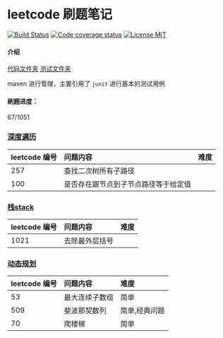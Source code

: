 # leetcode 刷题笔记

<p align="center">

[![Build Status](https://travis-ci.org/songjiang951130/leetcode.svg?branch=master)](https://travis-ci.org/songjiang951130/leetcode)
[![Code coverage status](https://img.shields.io/codecov/c/github/songjiang951130/leetcode.svg?style=flat-square)](http://codecov.io/github/songjiang951130/leetcode)
[![License MIT](https://img.shields.io/badge/license-MIT-blue.svg?style=flat-square)](https://github.com/songjiang951130/leetcode/blob/master/LICENSE)
</p>

#### 介绍
[代码文件夹](/src/main/java)
[测试文件夹](/src/test/java)

maven 进行管理，主要引用了 ```junit``` 进行基本的测试用例

#### 刷题进度：
67/1051

### [深度遍历](/src/main/java/dfs)

| leetcode 编号 |问题内容      | 难度  | 
|:----------|:-------------|:---|
| 257 |  查找二次树所有子路径 | |
| 100 |  是否存在跟节点到子节点路径等于给定值   |  |


### [栈stack](/src/main/java/stack)

| leetcode 编号 |问题内容      | 难度| 
|:----------|:-------------|:---|
| 1021 |  去除最外层括号 | |

### [动态规划](/src/main/java/dp)

| leetcode 编号 |问题内容      | 难度|
|:----------|:-------------|:----|
|53|最大连续子数组|简单|
|509|斐波那契数列|简单,经典问题|
|70|爬楼梯|简单|




